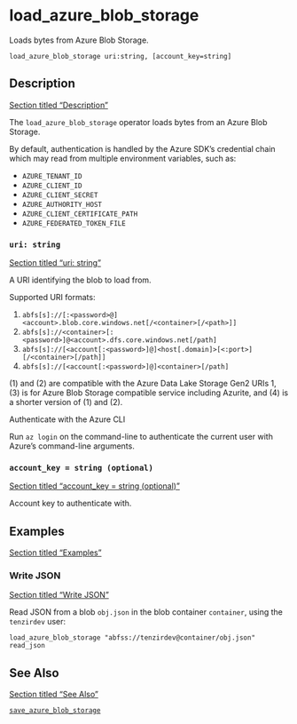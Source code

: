 # load_azure_blob_storage

Loads bytes from Azure Blob Storage.

```tql
load_azure_blob_storage uri:string, [account_key=string]
```

## Description

[Section titled “Description”](#description)

The `load_azure_blob_storage` operator loads bytes from an Azure Blob Storage.

By default, authentication is handled by the Azure SDK’s credential chain which may read from multiple environment variables, such as:

* `AZURE_TENANT_ID`
* `AZURE_CLIENT_ID`
* `AZURE_CLIENT_SECRET`
* `AZURE_AUTHORITY_HOST`
* `AZURE_CLIENT_CERTIFICATE_PATH`
* `AZURE_FEDERATED_TOKEN_FILE`

### `uri: string`

[Section titled “uri: string”](#uri-string)

A URI identifying the blob to load from.

Supported URI formats:

1. `abfs[s]://[:<password>@]<account>.blob.core.windows.net[/<container>[/<path>]]`
2. `abfs[s]://<container>[:<password>]@<account>.dfs.core.windows.net[/path]`
3. `abfs[s]://[<account[:<password>]@]<host[.domain]>[<:port>][/<container>[/path]]`
4. `abfs[s]://[<account[:<password>]@]<container>[/path]`

(1) and (2) are compatible with the Azure Data Lake Storage Gen2 URIs 1, (3) is for Azure Blob Storage compatible service including Azurite, and (4) is a shorter version of (1) and (2).

Authenticate with the Azure CLI

Run `az login` on the command-line to authenticate the current user with Azure’s command-line arguments.

### `account_key = string (optional)`

[Section titled “account\_key = string (optional)”](#account_key--string-optional)

Account key to authenticate with.

## Examples

[Section titled “Examples”](#examples)

### Write JSON

[Section titled “Write JSON”](#write-json)

Read JSON from a blob `obj.json` in the blob container `container`, using the `tenzirdev` user:

```tql
load_azure_blob_storage "abfss://tenzirdev@container/obj.json"
read_json
```

## See Also

[Section titled “See Also”](#see-also)

[`save_azure_blob_storage`](/reference/operators/save_azure_blob_storage)